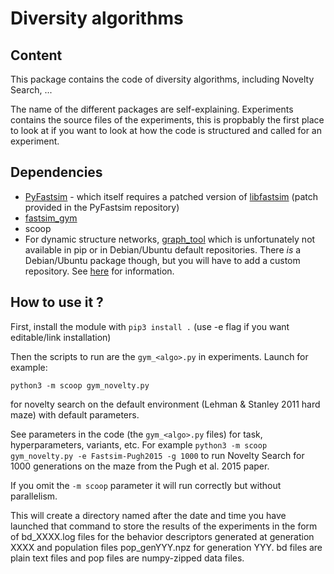 # Diversity algorithms

## Content

This package contains the code of diversity algorithms, including Novelty Search, ...

The name of the different packages are self-explaining. Experiments contains the source files of the experiments, this is propbably the first place to look at if you want to look at how the code is structured and called for an experiment.

## Dependencies

* [PyFastsim](https://github.com/alexendy/pyfastsim) - which itself requires a patched version of [libfastsim](https://github.com/jbmouret/libfastsim) (patch provided in the PyFastsim repository)
* [fastsim_gym](https://github.com/alexendy/fastsim_gym)
* scoop
* For dynamic structure networks, [graph_tool](https://graph-tool.skewed.de/) which is unfortunately not available in pip or in Debian/Ubuntu default repositories. There *is* a Debian/Ubuntu package though, but you will have to add a custom repository. See [here](https://git.skewed.de/count0/graph-tool/wikis/installation-instructions#debian-ubuntu) for information.

## How to use it ?

First, install the module with ``pip3 install .`` (use -e flag if you want editable/link installation)

Then the scripts to run are the ``gym_<algo>.py`` in experiments. Launch for example:
```
python3 -m scoop gym_novelty.py
```
for novelty search on the default environment (Lehman & Stanley 2011 hard maze) with default parameters.

See parameters in the code (the ``gym_<algo>.py`` files) for task, hyperparameters, variants, etc. For example ``python3 -m scoop gym_novelty.py -e Fastsim-Pugh2015 -g 1000`` to run Novelty Search for 1000 generations on the maze from the Pugh et al. 2015 paper.


If you omit the ``-m scoop`` parameter it will run correctly but without parallelism.

This will create a directory named after the date and time you have launched that command to store the results of the experiments in the form of bd_XXXX.log files for the behavior descriptors generated at generation XXXX and population files pop_genYYY.npz for generation YYY. bd files are plain text files and pop files are numpy-zipped data files.

